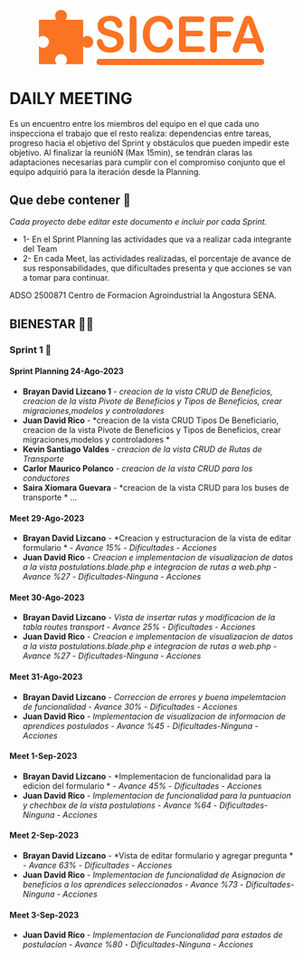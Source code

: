 <p align="center"><a href="https://laravel.com" target="_blank"><img src="https://github.com/dmendezp/sicefa/blob/fabrica/public/general/images/Group1.png" width="400"></a></p>

# DAILY MEETING

Es un encuentro entre los miembros del equipo en el que cada uno inspecciona el trabajo que el resto realiza: dependencias entre tareas, progreso hacia el objetivo del Sprint y obstáculos que pueden impedir este objetivo. Al finalizar la reunióN (Max 15min), se tendrán claras las adaptaciones necesarias para cumplir con el compromiso conjunto que el equipo adquirió para la iteración desde la Planning.

## Que debe contener 🚀

_Cada proyecto debe editar este documento e incluir por cada Sprint._
*  1- En el Sprint Planning las actividades que va a realizar cada integrante del Team
*  2- En cada Meet, las actividades realizadas, el porcentaje de avance de sus responsabilidades, que dificultades presenta y que acciones se van a tomar para continuar.

<!-- Mira **Deployment** para conocer como desplegar el proyecto. -->


ADSO 2500871
Centro de Formacion Agroindustrial la Angostura SENA.


## BIENESTAR 🤙👾

### Sprint 1 🔄
#### Sprint Planning 24-Ago-2023
* **Brayan David Lizcano 1** - *creacion de la vista CRUD de Beneficios, creacion de la vista Pivote de Beneficios y Tipos de Beneficios, crear migraciones,modelos y controladores*
* **Juan David Rico** - *creacion de la vista CRUD Tipos De Beneficiario, creacion de la vista Pivote de Beneficios y Tipos de Beneficios, crear migraciones,modelos y controladores *
* **Kevin Santiago Valdes** - *creacion de la vista CRUD de Rutas de Transporte*
* **Carlor Maurico Polanco** - *creacion de la vista CRUD para los conductores*
* **Saira Xiomara Guevara** - *creacion de la vista CRUD para los buses de transporte *
...
#### Meet 29-Ago-2023
* **Brayan David Lizcano** - *Creacion y estructuracion de la vista de editar formulario * - *Avance 15%* - *Dificultades* - *Acciones*
* **Juan David Rico** - *Creacion e implementacion de visualizacion de datos a la vista postulations.blade.php e integracion de rutas a web.php* - *Avance %27* - *Dificultades-Ninguna* - *Acciones*


#### Meet 30-Ago-2023
* **Brayan David Lizcano** - *Vista de insertar rutas y modificacion de la tabla routes transport* - *Avance 25%* - *Dificultades* - *Acciones*
* **Juan David Rico** - *Creacion e implementacion de visualizacion de datos a la vista postulations.blade.php e integracion de rutas a web.php* - *Avance %27* - *Dificultades-Ninguna* - *Acciones*


#### Meet 31-Ago-2023
* **Brayan David Lizcano** - *Correccion de errores y buena impelemtacion de funcionalidad* - *Avance 30%* - *Dificultades* - *Acciones*
* **Juan David Rico** - *Implementacion de visualizacion de informacion de aprendices postulados* - *Avance %45* - *Dificultades-Ninguna* - *Acciones*


#### Meet 1-Sep-2023
* **Brayan David Lizcano** - *Implementacion de funcionalidad para la edicion del formulario * - *Avance 45%* - *Dificultades* - *Acciones*
* **Juan David Rico** - *Implementacion de funcionalidad para la puntuacion y chechbox de la vista postulations* - *Avance %64* - *Dificultades-Ninguna* - *Acciones*


#### Meet 2-Sep-2023
* **Brayan David Lizcano** - *Vista de editar formulario y agregar pregunta * - *Avance 63%* - *Dificultades* - *Acciones*
* **Juan David Rico** - *Implementacion de funcionalidad de Asignacion de beneficios a los aprendices seleccionados* - *Avance %73* - *Dificultades-Ninguna* - *Acciones*


#### Meet 3-Sep-2023
* **Juan David Rico** - *Implementacion de Funcionalidad para estados de postulacion* - *Avance %80* - *Dificultades-Ninguna* - *Acciones*